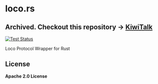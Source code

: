 # loco.rs 

## Archived. Checkout this repository -> [KiwiTalk](https://github.com/KiwiTalk/KiwiTalk)

[![Test Status](https://github.com/KiwiTalk/loco.rs/workflows/Rust/badge.svg)](https://github.com/KiwiTalk/loco.rs/actions)

Loco Protocol Wrapper for Rust

## License

**Apache 2.0 License**
